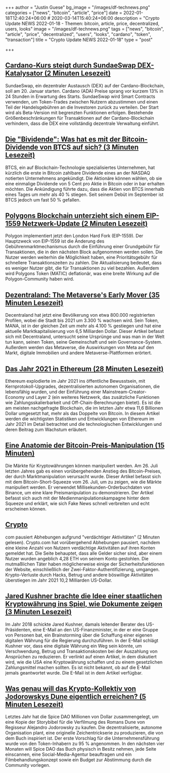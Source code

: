 +++
author = "Justin Guese"
bg_image = "/images/df-technews.png"
categories = ["news", "bitcoin", "article", "price"]
date = 2022-01-18T12:40:24+06:00 # 2020-03-14T15:40:24+06:00
description = "Crypto Update NEWS 2022-01-18 - Themen: bitcoin, article, price, decentralized, users, looks"
image = "/images/df-technews.png"
tags = ["news", "bitcoin", "article", "price", "decentralized", "users", "looks", "cardano", "token", "transaction"]
title = "Crypto Update NEWS 2022-01-18"
type = "post"

+++

## [Cardano-Kurs steigt durch SundaeSwap DEX-Katalysator (2 Minuten Lesezeit)](https://www.coindesk.com/markets/2022/01/17/cardano-price-surges-on-sundaeswap-dex-catalyst/)

 SundaeSwap, ein dezentraler Austausch (DEX) auf der Cardano-Blockchain, soll am 20. Januar starten. Cardano (ADA) Preise sprang vor kurzem 13% in 24 Stunden in Erwartung des Starts. SundaeSwap wird Smart Contracts verwenden, um Token-Trades zwischen Nutzern abzustimmen und einen Teil der Handelsgebühren an die Investoren zurück zu verteilen. Der Start wird als Beta-Version mit begrenzten Funktionen erfolgen. Bestehende Größenbeschränkungen für Transaktionen auf der Cardano-Blockchain verhindern, dass die DEX eine vollständig dezentrale Verwaltung einführt.

## [Die "Bividende": Was hat es mit der Bitcoin-Dividende von BTCS auf sich? (3 Minuten Lesezeit)](https://www.kiplinger.com/investing/cryptocurrency/604032/bividend-btcs-bitcoin-dividend)

 BTCS, ein auf Blockchain-Technologie spezialisiertes Unternehmen, hat kürzlich die erste in Bitcoin zahlbare Dividende eines an der NASDAQ notierten Unternehmens angekündigt. Die Aktionäre können wählen, ob sie eine einmalige Dividende von 5 Cent pro Aktie in Bitcoin oder in bar erhalten möchten. Die Ankündigung führte dazu, dass die Aktien von BTCS innerhalb eines Tages um mehr als 40 % stiegen. Seit seinem Debüt im September ist BTCS jedoch um fast 50 % gefallen.

## [Polygons Blockchain unterzieht sich einem EIP-1559 Netzwerk-Update (2 Minuten Lesezeit)](https://cryptobrowser.io/news/polygons-blockchain-undergoes-eip-1559-network-update/)

 Polygon implementiert jetzt den London Hard Fork (EIP-1559). Der Hauptzweck von EIP-1559 ist die Änderung des Gebührenmarktmechanismus durch die Einführung einer Grundgebühr für Transaktionen, die in den nächsten Block aufgenommen werden sollen. Die Nutzer werden weiterhin die Möglichkeit haben, eine Prioritätsgebühr für schnellere Transaktionszeiten zu zahlen. Die Aktualisierung bedeutet, dass es weniger Nutzer gibt, die für Transaktionen zu viel bezahlen. Außerdem wird Polygons Token (MATIC) deflationär, was eine breite Wirkung auf die Polygon-Community haben wird.

## [Dezentraland: The Metaverse's Early Mover (35 Minuten Lesezeit)](https://www.readthegeneralist.com/briefing/decentraland)

 Decentraland hat jetzt eine Bevölkerung von etwa 800.000 registrierten Profilen, wobei die Stadt bis 2021 um 3.300 % wachsen wird. Sein Token, MANA, ist in der gleichen Zeit um mehr als 4.100 % gestiegen und hat eine aktuelle Marktkapitalisierung von 6,5 Milliarden Dollar. Dieser Artikel befasst sich mit Decentraland, untersucht seine Ursprünge und was man in der Welt tun kann, seinen Token, seine Gemeinschaft und sein Governance-System. Außerdem werden das Metaverse, die Auswirkungen von Meta auf den Markt, digitale Immobilien und andere Metaverse-Plattformen erörtert.

## [Das Jahr 2021 in Ethereum (28 Minuten Lesezeit)](https://stark.mirror.xyz/q3OnsK7mvfGtTQ72nfoxLyEV5lfYOqUfJIoKBx7BG1I)

 Ethereum explodierte im Jahr 2021 ins öffentliche Bewusstsein, mit Kernprotokoll-Upgrades, dezentralisierten autonomen Organisationen, die lebensfähig wurden, und der Einführung einer Mainstream-Creator-Economy und Layer 2 (ein weiteres Netzwerk, das zusätzliche Funktionen wie Zahlungsskalierbarkeit und Off-Chain-Berechnungen bietet). Es ist die am meisten nachgefragte Blockchain, die im letzten Jahr etwa 11,6 Billionen Dollar umgesetzt hat, mehr als das Doppelte von Bitcoin. In diesem Artikel werden die wichtigsten Statistiken und Entwicklungen von Ethereum im Jahr 2021 im Detail betrachtet und die technologischen Entwicklungen und deren Beitrag zum Wachstum erläutert.

## [Eine Anatomie der Bitcoin-Preis-Manipulation (15 Minuten)](https://www.singlelunch.com/2022/01/09/an-anatomy-of-bitcoin-price-manipulation/)

 Die Märkte für Kryptowährungen können manipuliert werden. Am 26. Juli letzten Jahres gab es einen vorübergehenden Anstieg des Bitcoin-Preises, der durch Marktmanipulation verursacht wurde. Dieser Artikel befasst sich mit dem Bitcoin-Short-Squeeze vom 26. Juli, um zu zeigen, wie die Märkte manipuliert werden. Er verwendet Millisekunden-Orderbuchdaten von Binance, um eine klare Preismanipulation zu demonstrieren. Der Artikel befasst sich auch mit der Medienmanipulationskampagne hinter dem Squeeze und erklärt, wie sich Fake News schnell verbreiten und echt erscheinen können.

## [Crypto](https://cointelegraph.com/news/crypto-com-pauses-withdrawals-due-to-suspicious-activity)

com pausiert Abhebungen aufgrund "verdächtiger Aktivitäten" (2 Minuten gelesen). Crypto.com hat vorübergehend Abhebungen pausiert, nachdem eine kleine Anzahl von Nutzern verdächtige Aktivitäten auf ihren Konten gemeldet hat. Die Seite behauptet, dass alle Gelder sicher sind, aber einem Nutzer wurden angeblich 4,28 ETH von seinem Konto gestohlen. Die mutmaßlichen Täter haben möglicherweise einige der Sicherheitsfunktionen der Website, einschließlich der Zwei-Faktor-Authentifizierung, umgangen. Krypto-Verluste durch Hacks, Betrug und andere böswillige Aktivitäten überstiegen im Jahr 2021 10,2 Milliarden US-Dollar.

## [Jared Kushner brachte die Idee einer staatlichen Kryptowährung ins Spiel, wie Dokumente zeigen (3 Minuten Lesezeit)](https://www.theverge.com/2022/1/17/22888225/jared-kushner-us-treasury-mnuchin-government-federal-cryptocurrency-trump-white-house)

 Im Jahr 2018 schickte Jared Kushner, damals leitender Berater des US-Präsidenten, eine E-Mail an den US-Finanzminister, in der er eine Gruppe von Personen bat, ein Brainstorming über die Schaffung einer eigenen digitalen Währung für die Regierung durchzuführen. In der E-Mail schlägt Kushner vor, dass eine digitale Währung ein Weg sein könnte, um Verschwendung, Betrug und Transaktionskosten bei der Auszahlung von Ansprüchen zu reduzieren. Er verlinkt auf einen Artikel, in dem diskutiert wird, wie die USA eine Kryptowährung schaffen und zu einem gesetzlichen Zahlungsmittel machen sollten. Es ist nicht bekannt, ob auf die E-Mail jemals geantwortet wurde. Die E-Mail ist in dem Artikel verfügbar.

## [Was genau will das Krypto-Kollektiv von Jodorowskys Dune eigentlich erreichen? (5 Minuten Lesezeit)](https://www.theverge.com/2022/1/17/22887948/jodorowsky-dune-bible-spice-dao-derivative-script)

 Letztes Jahr hat die Spice DAO Millionen von Dollar zusammengelegt, um eine Kopie der Storybibel für die Verfilmung des Romans Dune von Regisseur Alejandro Jodorowsky zu kaufen. Die dezentralisierte, autonome Organisation plant, eine originelle Zeichentrickserie zu produzieren, die von dem Buch inspiriert ist. Der erste Vorschlag für die Unternehmensführung wurde von den Token-Inhabern zu 95 % angenommen. In den nächsten vier Monaten will Spice DAO das Buch physisch in Besitz nehmen, jede Seite einscannen, eine Social-Media-Agentur beauftragen und ein Filmbehandlungskonzept sowie ein Budget zur Abstimmung durch die Community vorlegen.


